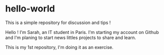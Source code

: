 # hello-world
This is a simple repository for discussion and tips !

Hello ! I'm Sarah, an IT student in Paris. I'm starting my account on Github and I'm planing to start news littles projects to share and learn.

This is my 1st repository, I'm doing it as an exercise.


